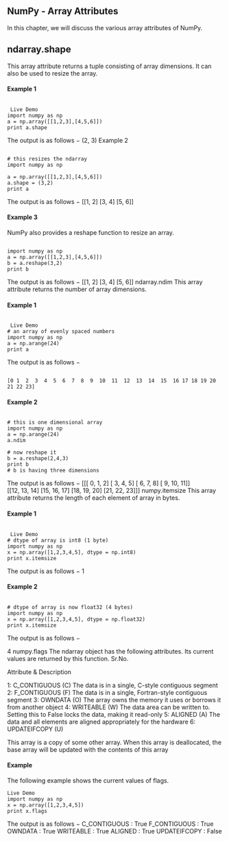 
## NumPy - Array Attributes
In this chapter, we will discuss the various array attributes of NumPy.

## ndarray.shape
This array attribute returns a tuple consisting of array dimensions. It can also be used to resize the array.

#### Example 1
<pre><code>
 Live Demo
import numpy as np 
a = np.array([[1,2,3],[4,5,6]]) 
print a.shape
</code></pre>

The output is as follows −
(2, 3)
Example 2
<pre><code>
# this resizes the ndarray 
import numpy as np 

a = np.array([[1,2,3],[4,5,6]]) 
a.shape = (3,2) 
print a 
</code></pre>
The output is as follows −
[[1, 2] 
 [3, 4] 
 [5, 6]]
 
#### Example 3
NumPy also provides a reshape function to resize an array.
<pre><code>
import numpy as np 
a = np.array([[1,2,3],[4,5,6]]) 
b = a.reshape(3,2) 
print b
</code></pre>
The output is as follows −
[[1, 2] 
 [3, 4] 
 [5, 6]]
ndarray.ndim
This array attribute returns the number of array dimensions.

#### Example 1
<pre><code>
 Live Demo
# an array of evenly spaced numbers 
import numpy as np 
a = np.arange(24) 
print a
</code></pre>

The output is as follows −
<pre><code>
[0 1  2  3  4  5  6  7  8  9  10  11  12  13  14  15  16 17 18 19 20 21 22 23] 
</code></pre>

#### Example 2
<pre><code>
# this is one dimensional array 
import numpy as np 
a = np.arange(24) 
a.ndim  

# now reshape it 
b = a.reshape(2,4,3) 
print b 
# b is having three dimensions
</code></pre>

The output is as follows −
[[[ 0,  1,  2] 
  [ 3,  4,  5] 
  [ 6,  7,  8] 
  [ 9, 10, 11]]  
  [[12, 13, 14] 
   [15, 16, 17]
   [18, 19, 20] 
   [21, 22, 23]]] 
numpy.itemsize
This array attribute returns the length of each element of array in bytes.

#### Example 1
<pre><code>
 Live Demo
# dtype of array is int8 (1 byte) 
import numpy as np 
x = np.array([1,2,3,4,5], dtype = np.int8) 
print x.itemsize
</code></pre>
The output is as follows −
1

#### Example 2
<pre><code>
# dtype of array is now float32 (4 bytes) 
import numpy as np 
x = np.array([1,2,3,4,5], dtype = np.float32) 
print x.itemsize
</code></pre>

The output is as follows −

4 numpy.flags
The ndarray object has the following attributes. Its current values are returned by this function.
Sr.No.

Attribute & Description

1: C_CONTIGUOUS (C)
The data is in a single, C-style contiguous segment
2: F_CONTIGUOUS (F)
The data is in a single, Fortran-style contiguous segment
3: OWNDATA (O)
The array owns the memory it uses or borrows it from another object
4: WRITEABLE (W)
The data area can be written to. Setting this to False locks the data, making it read-only
5: ALIGNED (A)
The data and all elements are aligned appropriately for the hardware
6: UPDATEIFCOPY (U)

This array is a copy of some other array. When this array is deallocated, the base array will be updated with the contents of this array

#### Example
The following example shows the current values of flags.

<pre><code>Live Demo
import numpy as np 
x = np.array([1,2,3,4,5]) 
print x.flags
</code></pre>
The output is as follows −
C_CONTIGUOUS : True 
F_CONTIGUOUS : True 
OWNDATA : True 
WRITEABLE : True 
ALIGNED : True 
UPDATEIFCOPY : False


